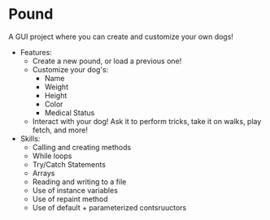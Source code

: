 <h1> Pound </h1>
A GUI project where you can create and customize your own dogs!

- Features:
    - Create a new pound, or load a previous one!
    - Customize your dog's:
      - Name
      - Weight
      - Height
      - Color
      - Medical Status
    - Interact with your dog! Ask it to perform tricks, take it on walks, play fetch, and more!
- Skills:
    - Calling and creating methods 
    - While loops
    - Try/Catch Statements
    - Arrays
    - Reading and writing to a file
    - Use of instance variables
    - Use of repaint method
    - Use of default + parameterized contsruuctors
 
